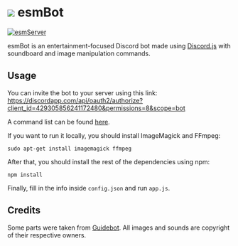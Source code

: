 # ![](https://github.com/TheEssemCraft/esmBot/raw/master/esmbot.png?s=200) esmBot
[![esmServer](https://discordapp.com/api/guilds/433601545855172609/embed.png)](https://discord.gg/jBxxkPZ)

esmBot is an entertainment-focused Discord bot made using [Discord.js](https://discord.js.org/) with soundboard and image manipulation commands.

## Usage
You can invite the bot to your server using this link: https://discordapp.com/api/oauth2/authorize?client_id=429305856241172480&permissions=8&scope=bot

A command list can be found [here](https://gist.github.com/TheEssemCraft/a0597f9603177a2df1d8398aa8b78729).

If you want to run it locally, you should install ImageMagick and FFmpeg:

```shell
sudo apt-get install imagemagick ffmpeg
```

After that, you should install the rest of the dependencies using npm:

```shell
npm install
```

Finally, fill in the info inside `config.json` and run `app.js`.

## Credits
Some parts were taken from [Guidebot](https://github.com/AnIdiotsGuide/guidebot).
All images and sounds are copyright of their respective owners.
